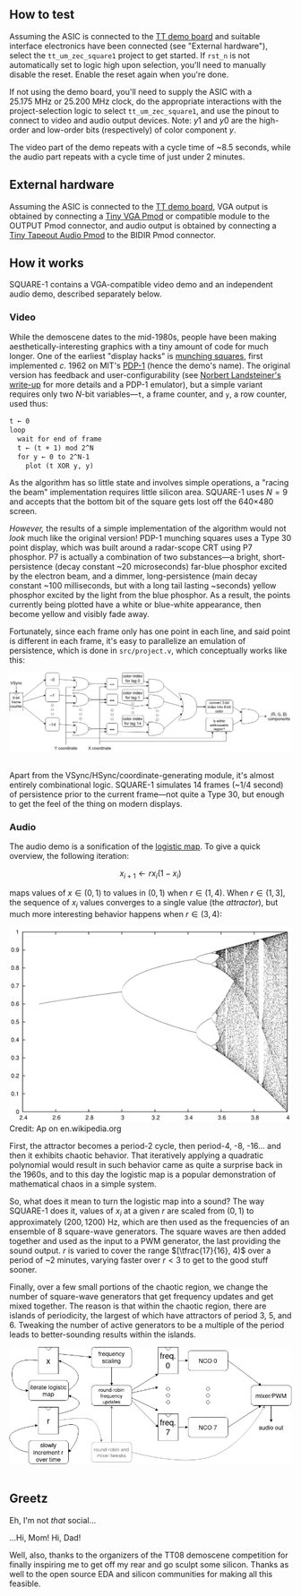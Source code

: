 ## How to test

Assuming the ASIC is connected to the [TT demo board]
and suitable interface electronics have been connected (see "External hardware"),
select the `tt_um_zec_square1` project to get started.
If `rst_n` is not automatically set to logic high upon selection, you'll need to manually disable the reset.
Enable the reset again when you're done.

If not using the demo board, you'll need to supply the ASIC with a
25.175&nbsp;MHz or 25.200&nbsp;MHz clock,
do the appropriate interactions with the project-selection logic to select `tt_um_zec_square1`,
and use the pinout to connect
to video and audio output devices. Note: <em>y</em>1 and <em>y</em>0 are the high-order
and low-order bits (respectively) of color component <em>y</em>.

The video part of the demo repeats with a cycle time of ~8.5 seconds,
while the audio part repeats with a cycle time of just under 2 minutes.

## External hardware

Assuming the ASIC is connected to the [TT demo board],
VGA output is obtained by connecting a [Tiny VGA Pmod] or compatible module to the OUTPUT Pmod connector,
and audio output is obtained by connecting a [Tiny Tapeout Audio Pmod] to the BIDIR Pmod connector.

## How it works

SQUARE-1 contains a VGA-compatible video demo and an independent audio demo,
described separately below.

### Video

While the demoscene dates to the mid-1980s, people have been making
aesthetically-interesting graphics with a tiny amount of code for much longer.
One of the earliest "display hacks"
is [munching squares], first implemented _c._ 1962 on
MIT's [PDP-1] (hence the demo's name).
The original version has feedback and user-configurability
(see [Norbert Landsteiner's write-up] for more details and a PDP-1 emulator),
but a simple variant requires only two $N$-bit
variables&mdash;`t`, a frame counter, and `y`, a row counter, used thus:

```plain
t ← 0
loop
  wait for end of frame
  t ← (t + 1) mod 2^N
  for y ← 0 to 2^N-1
    plot (t XOR y, y)
```

As the algorithm has so little state and involves simple operations,
a "racing the beam" implementation requires little silicon area.
SQUARE-1 uses $N = 9$ and accepts that the bottom bit of the square gets
lost off the 640×480 screen.

_However,_ the results of a simple implementation of the algorithm would not
_look_ much like the original version!
PDP-1 munching squares uses a Type 30 point display, which was built around
a radar-scope CRT using P7 phosphor.
P7 is actually a combination of two substances&mdash;a bright, short-persistence
(decay constant ~20 microseconds) far-blue phosphor excited by
the electron beam, and a dimmer, long-persistence
(main decay constant ~100 milliseconds,
but with a long tail lasting ~seconds)
yellow phosphor excited by the light from the
blue phosphor. As a result, the points currently being plotted have a
white or blue-white appearance, then become yellow and visibly fade away.

Fortunately, since each frame only has one point in each line, and said
point is different in each frame, it's easy to parallelize
an emulation of persistence, which is done in `src/project.v`, which
conceptually works like this:

![block diagram of image-generation logic](./munching-squares.png)&nbsp;

Apart from the VSync/HSync/coordinate-generating module, it's almost entirely
combinational logic. SQUARE-1 simulates 14 frames (~1/4 second) of
persistence prior to the current frame&mdash;not quite a Type 30,
but enough to get the feel of the thing on modern displays.

### Audio

The audio demo is a sonification of the [logistic map].
To give a quick overview, the following iteration:

$$x_{i+1} \leftarrow r x_i (1 - x_i)$$

maps values of $x \in (0, 1)$ to values in $(0, 1)$
when $r \in (1, 4)$. When $r \in (1, 3]$, the sequence
of $x_i$ values converges to a single value (the _attractor_),
but much more interesting behavior happens when $r \in (3, 4)$:

![attractor of the logistic map for r between 2.5 and 4](./logistic-map.png)
<br />Credit: Ap on en.wikipedia.org

First, the attractor becomes a period-2 cycle, then period-4, -8, -16&hellip;
and then it exhibits chaotic behavior.
That iteratively applying a quadratic polynomial would result in such behavior
came as quite a surprise back in the 1960s,
and to this day the logistic map is
a popular demonstration of mathematical chaos in a simple system.

So, what does it mean to turn the logistic map into a sound?
The way SQUARE-1 does it, values of $x_i$ at a given $r$ are scaled
from $(0, 1)$ to approximately $(200, 1200)$&nbsp;Hz, which are
then used as the frequencies of an ensemble of 8 square-wave generators.
The square waves are then added together and used
as the input to a PWM generator,
the last providing the sound output.
$r$ is varied to cover the range $[\tfrac{17}{16}, 4)$ over a period of ~2 minutes,
varying faster over $r < 3$ to get to the good stuff sooner.

Finally, over a few small portions of the chaotic region, we change the
number of square-wave generators that get frequency updates
and get mixed together. The reason is that within the chaotic region,
there are islands of periodicity, the largest of which have attractors
of period 3, 5, and 6. Tweaking the number of active generators to be a
multiple of the period leads to better-sounding results within the islands.

![block diagram of logistic_snd module](./logistic_snd.png)&nbsp;

## Greetz

Eh, I'm not _that_ social&hellip;

&hellip;Hi, Mom! Hi, Dad!

Well, also, thanks to the organizers of the TT08 demoscene competition
for finally inspiring me to get off my rear and go sculpt some silicon.
Thanks as well to the open source EDA and silicon communities for making
all this feasible.

[TT demo board]: https://tinytapeout.com/specs/pcb/
[Tiny VGA Pmod]: https://github.com/mole99/tiny-vga
[Tiny Tapeout Audio Pmod]: https://github.com/MichaelBell/tt-audio-pmod
[munching squares]: https://en.wikipedia.org/wiki/Munching_square
[PDP-1]: https://en.wikipedia.org/wiki/PDP-1
[Norbert Landsteiner's write-up]: https://www.masswerk.at/minskytron/
[logistic map]: https://en.wikipedia.org/wiki/Logistic_map
